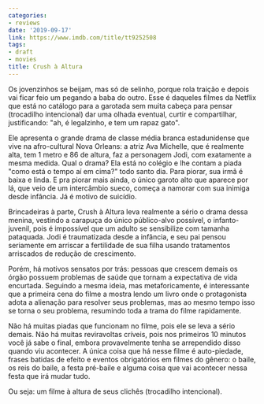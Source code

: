 ```yaml
---
categories:
- reviews
date: '2019-09-17'
link: https://www.imdb.com/title/tt9252508
tags:
- draft
- movies
title: Crush à Altura
---
```


Os jovenzinhos se beijam, mas só de selinho, porque rola traição e depois vai ficar feio um pegando a baba do outro. Esse é daqueles filmes da Netflix que está no catálogo para a garotada sem muita cabeça para pensar (trocadilho intencional) dar uma olhada eventual, curtir e compartilhar, justificando: "ah, é legalzinho, e tem um rapaz gato".

Ele apresenta o grande drama de classe média branca estadunidense que vive na afro-cultural Nova Orleans: a atriz Ava Michelle, que é realmente alta, tem 1 metro e 86 de altura, faz a personagem Jodi, com exatamente a mesma medida. Qual o drama? Ela está no colégio e lhe contam a piada "como está o tempo aí em cima?" todo santo dia. Para piorar, sua irmã é baixa e linda. E pra piorar mais ainda, o único garoto alto que aparece por lá, que veio de um intercâmbio sueco, começa a namorar com sua inimiga desde infância. Já é motivo de suicídio.

Brincadeiras à parte, Crush à Altura leva realmente a sério o drama dessa menina, vestindo a carapuça do único público-alvo possível, o infanto-juvenil, pois é impossível que um adulto se sensibilize com tamanha pataquada. Jodi é traumatizada desde a infância, e seu pai pensou seriamente em arriscar a fertilidade de sua filha usando tratamentos arriscados de redução de crescimento.

Porém, há motivos sensatos por trás: pessoas que crescem demais os órgão possuem problemas de saúde que tornam a expectativa de vida encurtada. Seguindo a mesma ideia, mas metaforicamente, é interessante que a primeira cena do filme a mostra lendo um livro onde o protagonista adota a alienação para resolver seus problemas, mas ao mesmo tempo isso se torna o seu problema, resumindo toda a trama do filme rapidamente.

Não há muitas piadas que funcionam no filme, pois ele se leva a sério demais. Não há muitas reviravoltas críveis, pois nos primeiros 10 minutos você já sabe o final, embora provavelmente tenha se arrependido disso quando viu acontecer. A única coisa que há nesse filme é auto-piedade, frases batidas de efeito e eventos obrigatórios em filmes do gênero: o baile, os reis do baile, a festa pré-baile e alguma coisa que vai acontecer nessa festa que irá mudar tudo.

Ou seja: um filme à altura de seus clichês (trocadilho intencional).